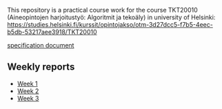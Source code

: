 
This repository is a practical course work for the course TKT20010 (Aineopintojen harjoitustyö: Algoritmit ja tekoäly) in university of Helsinki: https://studies.helsinki.fi/kurssit/opintojakso/otm-3d27dcc5-f7b5-4eec-b5db-53217aee3918/TKT20010


[specification document](/documentation/specification.md)

## Weekly reports

* [Week 1](documentation/Weekly_reports/week1.md)
* [Week 2](documentation/Weekly_reports/week2.md)
* [Week 3](documentation/Weekly_reports/week3.md)
